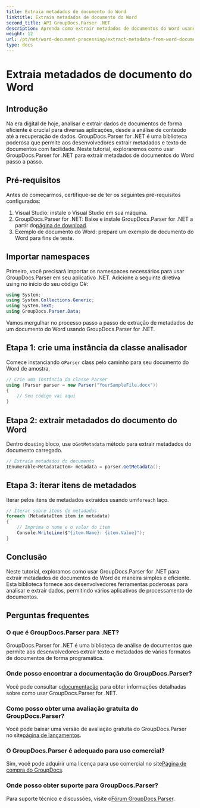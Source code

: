 ```yaml
---
title: Extraia metadados de documento do Word
linktitle: Extraia metadados de documento do Word
second_title: API GroupDocs.Parser .NET
description: Aprenda como extrair metadados de documentos do Word usando GroupDocs.Parser for .NET. Etapas fáceis para analisar e recuperar informações de documentos.
weight: 12
url: /pt/net/word-document-processing/extract-metadata-from-word-document/
type: docs
---
```

# Extraia metadados de documento do Word

## Introdução
Na era digital de hoje, analisar e extrair dados de documentos de forma eficiente é crucial para diversas aplicações, desde a análise de conteúdo até a recuperação de dados. GroupDocs.Parser for .NET é uma biblioteca poderosa que permite aos desenvolvedores extrair metadados e texto de documentos com facilidade. Neste tutorial, exploraremos como usar GroupDocs.Parser for .NET para extrair metadados de documentos do Word passo a passo.
## Pré-requisitos
Antes de começarmos, certifique-se de ter os seguintes pré-requisitos configurados:
1. Visual Studio: instale o Visual Studio em sua máquina.
2.  GroupDocs.Parser for .NET: Baixe e instale GroupDocs.Parser for .NET a partir do[página de download](https://releases.groupdocs.com/parser/net/).
3. Exemplo de documento do Word: prepare um exemplo de documento do Word para fins de teste.
## Importar namespaces
Primeiro, você precisará importar os namespaces necessários para usar GroupDocs.Parser em seu aplicativo .NET. Adicione a seguinte diretiva using no início do seu código C#:
```csharp
using System;
using System.Collections.Generic;
using System.Text;
using GroupDocs.Parser.Data;
```
Vamos mergulhar no processo passo a passo de extração de metadados de um documento do Word usando GroupDocs.Parser for .NET.
## Etapa 1: crie uma instância da classe analisador
 Comece instanciando o`Parser` class pelo caminho para seu documento do Word de amostra.
```csharp
// Crie uma instância da classe Parser
using (Parser parser = new Parser("YourSampleFile.docx"))
{
    // Seu código vai aqui
}
```
## Etapa 2: extrair metadados do documento do Word
 Dentro do`using` bloco, use o`GetMetadata` método para extrair metadados do documento carregado.
```csharp
// Extraia metadados do documento
IEnumerable<MetadataItem> metadata = parser.GetMetadata();
```
## Etapa 3: iterar itens de metadados
 Iterar pelos itens de metadados extraídos usando um`foreach` laço.
```csharp
// Iterar sobre itens de metadados
foreach (MetadataItem item in metadata)
{
    // Imprima o nome e o valor do item
    Console.WriteLine($"{item.Name}: {item.Value}");
}
```
## Conclusão
Neste tutorial, exploramos como usar GroupDocs.Parser for .NET para extrair metadados de documentos do Word de maneira simples e eficiente. Esta biblioteca fornece aos desenvolvedores ferramentas poderosas para analisar e extrair dados, permitindo vários aplicativos de processamento de documentos.

## Perguntas frequentes
### O que é GroupDocs.Parser para .NET?
GroupDocs.Parser for .NET é uma biblioteca de análise de documentos que permite aos desenvolvedores extrair texto e metadados de vários formatos de documentos de forma programática.
### Onde posso encontrar a documentação do GroupDocs.Parser?
 Você pode consultar o[documentação](https://tutorials.groupdocs.com/parser/net/) para obter informações detalhadas sobre como usar GroupDocs.Parser for .NET.
### Como posso obter uma avaliação gratuita do GroupDocs.Parser?
 Você pode baixar uma versão de avaliação gratuita do GroupDocs.Parser no site[página de lançamentos](https://releases.groupdocs.com/).
### O GroupDocs.Parser é adequado para uso comercial?
 Sim, você pode adquirir uma licença para uso comercial no site[Página de compra do GroupDocs](https://purchase.groupdocs.com/buy).
### Onde posso obter suporte para GroupDocs.Parser?
 Para suporte técnico e discussões, visite o[Fórum GroupDocs.Parser](https://forum.groupdocs.com/c/parser/17).